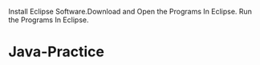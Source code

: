 Install Eclipse Software.Download and Open the Programs In Eclipse. Run the Programs In Eclipse.
# Java-Practice
